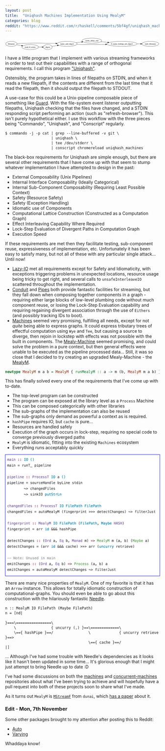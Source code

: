 ```yaml
---
layout: post
title:  "Uniqhash Machines Implementation Using MealyM"
categories: blog
reddit: "https://www.reddit.com/r/haskell/comments/5bf4gf/uniqhash_machines_implementation_using_mealym/"
---
```


<!--
digraph {
  rankdir=LR;
  filename -> name_and_digest;
  filename -> read_if_exists -> digest -> name_and_digest;
  name_and_digest -> cache_delay_one -> if_name_lookup_not_digest;
  name_and_digest -> if_name_lookup_not_digest;
  if_name_lookup_not_digest -> emit_filename;
}
-->


<p class="attribution">
	<img src="/images/uniqhash-machines/graph.png" class="image fit" />
</p>

I have a little program that I implement with various streaming frameworks in order to
test out their capabilities with a range of orthogonal requirements. I call this
program ["Uniqhash"](https://github.com/sordina/uniqhash).

Ostensibly, the program takes in lines of filepaths on STDIN,
and when it reads a new filepath, if the contents are different
from the last time that it read the filepath, then it should
output the filepath to STDOUT.

A use-case for this could be a Unix-pipeline composable piece
of something like [Guard](https://github.com/guard/guard). With
the file-system event listener outputting filepaths, Uniqhash
checking that the files have changed, and a STDIN responding
script performing an action (such as "refresh-browser"). This
isn't purely hypothetical either. I use this workflow with the
three pieces being "Commando", "Uniqhash", and "Conscript"
regularly.

	$ commando -j -p cat | grep --line-buffered -v git \
	                     | uniqhash \
	                     | tee /dev/stderr \
	                     | conscript chromereload uniqhash_machines

The black-box requirements for Uniqhash are simple enough, but there
are several other requirements that I have come up with that
seem to stump whatever implementation I have attempted to design
in the past:

* External Composability (Unix Pipelines)
* Internal Interface Composability (Ideally Categorical)
* Internal Sub-Component Composability (Requiring Least Possible Context)
* Safety (Resource Safety)
* Safety (Exception Handling)
* Idiomatic use of Components
* Computational Lattice Construction (Constructed as a Computation Graph)
* Effect Interleaving Capability Where Required
* Lock-Step Evaluation of Divergent Paths in Computation Graph
* Execution Speed

If these requirements are met then they facilitate testing, sub-component
reuse, expressiveness of implementation, etc. Unfortunately it has been
easy to satisfy many, but not all of these with any particular single attack...
Until now!

* [Lazy-IO](http://stackoverflow.com/questions/5892653/whats-so-bad-about-lazy-i-o)
  met all requirements except for Safety and Idiomaticity, with
  exceptions triggering problems in unexpected locations, resource usage
  being tricky to get right, and several calls to `unsafeInterleaveIO`
  scattered throughout the implementation.
* [Conduit](https://github.com/snoyberg/conduit)
  and
  [Pipes](https://github.com/Gabriel439/Haskell-Pipes-Library#pipes-v420)
  both provide fantastic facilities for streaming, but they
  fall down when composing together components in a graph - requiring
  either large blocks of low-level plumbing code without much
  component reuse, or losing the Lock-Step Evaluation capability
  and requiring regaining divergent association through the use
  of `Eithers` (and possibly tracking IDs to boot).
* [Machines](https://github.com/ekmett/machines/#machines)
  seemed very promising, fulfilling all needs, except for not _quite_
  being able to express graphs. It could express tributary trees
  of effectful computation using `Wye` and `Tee`, but causing a source to
  diverge, then rejoin in lockstep with effects was not possible with the built in components.
  The [Mealy-Machine](https://github.com/ekmett/machines/blob/master/src/Data/Machine/Mealy.hs#L49)
  seemed promising, and could solve the problem in a pure context, but
  then general effects were unable to be executed as the pipeline processed
  data... Still, it was so close that I decided to try creating an
  upgraded Mealy-Machine - the [MealyM](https://github.com/sordina/uniqhash/blob/master/Data/Machine/MealyM.hs#L18).

```haskell
newtype MealyM m a b = MealyM { runMealyM :: a -> m (b, MealyM m a b) }
```

This has finally solved every one of the requirements that I've come up with
to-date.

* The top-level program can be constructed
* The program can be exposed at the library level as a `Process` Machine
* This can be composed categorically with other libraries
* The sub-graphs of the implementation can also be reused
* The sub-graphs only demand as powerful a context as is required.
* `hashPipe` requires IO, but `cache` is pure...
* Resources are handled safely
* Execution of the graph occurs in lock-step, requiring no special code
  to converge previously diverged paths
* `MealyM` is idiomatic, fitting into the existing `Machines` ecosystem
* Everything runs acceptably quickly

<img src="/images/uniqhash-machines/machines-code.png"
  style="display: block; border: 1px solid blue; margin: 1em auto;" />

There are many nice properties of `MealyM`. One of my favorite is that
it has an `Arrow` instance. This allows for totally idiomatic construction
of computational-graphs. You should even be able to go about this
construction with the hilariously fantastic [Needle](https://hackage.haskell.org/package/needle).

    n :: MealyM IO FilePath (Maybe FilePath)
    n = [nd|

    }===\================\
        \                { uncurry (,) }==\=============\
        \=={ hashPipe }==/                \             { uncurry retrieve }==>
                                          \=={ cache }==/
    |]

... Although I've had some trouble with Needle's dependencies as it looks like
it hasn't been updated in some time... It's glorious enough that I might just
attempt to bring Needle up to date :D

I've had some discussions on both the [machines](https://github.com/ekmett/machines/issues/51)
and [concurrent-machines](https://github.com/acowley/concurrent-machines/issues/3)
repositories about what I've been trying to achieve and will hopefully
have a pull request into both of these projects soon to share what
I've made.

As it turns out `MealyM` is [`MStreamF`](https://github.com/ivanperez-keera/dunai/blob/develop/src/Data/MonadicStreamFunction/Core.hs#L35)
from `dunai`, which [has a paper](http://eprints.nottingham.ac.uk/36159/1/paper.pdf)
about it.

### Edit - Mon, 7th November

Some other packages brought to my attention after
posting this to Reddit:

* [Auto](https://hackage.haskell.org/package/auto-0.4.3.0/docs/Control-Auto.html)
* [Varying](https://hackage.haskell.org/package/varying-0.6.0.0/docs/Control-Varying-Core.html)

Whaddaya know!
